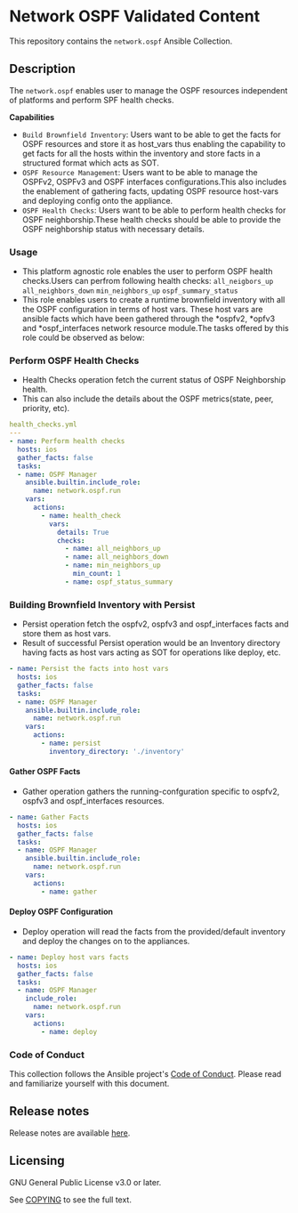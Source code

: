 # Network OSPF Validated Content

This repository contains the `network.ospf` Ansible Collection.

## Description

The `network.ospf` enables user to manage the OSPF resources independent of platforms and perform SPF health checks.

**Capabilities**
- `Build Brownfield Inventory`: Users want to be able to get the facts for OSPF resources and store it as host_vars thus enabling the capability to get facts for all the hosts within the inventory and store facts in a structured format which acts as SOT.
- `OSPF Resource Management`: Users want to be able to manage the OSPFv2, OSPFv3 and OSPF interfaces configurations.This also includes the enablement of gathering facts, updating OSPF resource host-vars and deploying config onto the appliance.
- `OSPF Health Checks`: Users want to be able to perform health checks for OSPF neighborship.These health checks should be able to provide the OSPF neighborship status with necessary details.

### Usage
- This platform agnostic role enables the user to perform OSPF health checks.Users can perfrom following health checks:
       `all_neigbors_up`
       `all_neighbors_down`
       `min_neighbors_up`
       `ospf_summary_status`
- This role enables users to create a runtime brownfield inventory with all the OSPF configuration in terms of host vars. These host vars are ansible facts which have been gathered through the *ospfv2, *opfv3 and *ospf_interfaces network resource module.The tasks offered by this role could be observed as below:

### Perform OSPF Health Checks
- Health Checks operation fetch the current status of OSPF Neighborship health.
- This can also include the details about the OSPF metrics(state, peer, priority, etc).

```yaml
health_checks.yml
---
- name: Perform health checks
  hosts: ios
  gather_facts: false
  tasks:
  - name: OSPF Manager
    ansible.builtin.include_role:
      name: network.ospf.run
    vars:
      actions:
        - name: health_check
          vars:
            details: True
            checks:
              - name: all_neighbors_up
              - name: all_neighbors_down
              - name: min_neighbors_up
                min_count: 1
              - name: ospf_status_summary
```


### Building Brownfield Inventory with Persist
- Persist operation fetch the ospfv2, ospfv3 and ospf_interfaces facts and store them as host vars.
- Result of successful Persist operation would be an Inventory directory having facts as host vars acting as SOT
  for operations like deploy, etc.

```yaml
- name: Persist the facts into host vars
  hosts: ios
  gather_facts: false
  tasks:
  - name: OSPF Manager
    ansible.builtin.include_role:
      name: network.ospf.run
    vars:
      actions:
        - name: persist
          inventory_directory: './inventory'
```

#### Gather OSPF Facts
- Gather operation gathers the running-confguration specific to ospfv2, ospfv3 and ospf_interfaces resources.

```yaml
- name: Gather Facts
  hosts: ios
  gather_facts: false
  tasks:
  - name: OSPF Manager
    ansible.builtin.include_role:
      name: network.ospf.run
    vars:
      actions:
        - name: gather
```

#### Deploy OSPF Configuration
- Deploy operation will read the facts from the provided/default inventory and deploy the changes on to the appliances.

```yaml
- name: Deploy host vars facts
  hosts: ios
  gather_facts: false
  tasks:
  - name: OSPF Manager
    include_role:
      name: network.ospf.run
    vars:
      actions:
        - name: deploy
```
### Code of Conduct
This collection follows the Ansible project's
[Code of Conduct](https://docs.ansible.com/ansible/devel/community/code_of_conduct.html).
Please read and familiarize yourself with this document.


## Release notes

Release notes are available [here](https://github.com/redhat-cop/network.ospf/blob/main/CHANGELOG.rst).

## Licensing

GNU General Public License v3.0 or later.

See [COPYING](https://www.gnu.org/licenses/gpl-3.0.txt) to see the full text.
